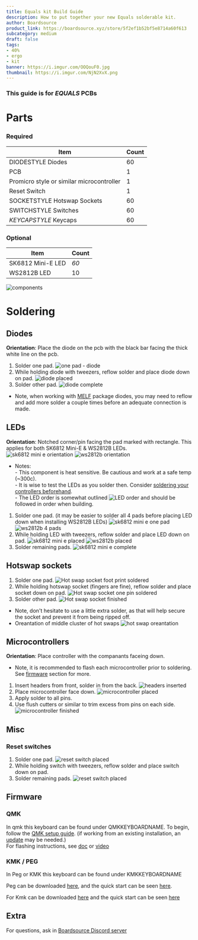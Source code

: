 ```yaml
---
title: Equals kit Build Guide
description: How to put together your new Equals solderable kit.
author: Boardsource
product_link: https://boardsource.xyz/store/5f2ef1b52bf5e8714a60f613
subcategory: medium
draft: false
tags: 
- 40%
- ergo
- kit
banner: https://i.imgur.com/OOQouF0.jpg
thumbnail: https://i.imgur.com/NjN2XvX.png
---
```

### This guide is for *EQUALS* PCBs
# Parts
### Required 
| Item | Count |
|------|-------|
| DIODESTYLE Diodes | 60 |
| PCB | 1 |
| Promicro style or similar microcontroller | 1 |
| Reset Switch | 1 | 
| SOCKETSTYLE Hotswap Sockets | 60 | 
| SWITCHSTYLE Switches | 60 | 
| *KEYCAPSTYLE* Keycaps | 60 |

### Optional 
| Item | Count | 
|------|-------|
| SK6812 Mini-E LED | *60* |
| WS2812B LED | 10 |
![components](https://i.imgur.com/8h2rClk.jpg)

# Soldering
## Diodes
**Orientation**: Place the diode on the pcb with the black bar facing the thick white line on the pcb.
1. Solder one pad.
![one pad - diode](https://i.imgur.com/ARJgn51.jpg)
2. While holding diode with tweezers, reflow solder and place diode down on pad.
![diode placed](https://i.imgur.com/ycIxaYC.jpg)
3. Solder other pad.
![diode complete](https://i.imgur.com/L9Bw86b.jpg)
- Note, when working with [MELF](https://en.wikipedia.org/wiki/Metal_electrode_leadless_face) package diodes,
you may need to reflow and add more solder a couple times before an adequate connection is made.

## LEDs
**Orientation**: Notched corner/pin facing the pad marked with rectangle. This applies for both SK6812 Mini-E & WS2812B LEDs.
![sk6812 mini e orientation](https://i.imgur.com/hcw94Po_d.jpg?maxwidth=520&shape=thumb&fidelity=high)
![ws2812b orientation](LEDORIENTATIONIMG2)
- Notes: \
\- This component is heat sensitive. Be cautious and work at a safe temp (~300c). \
\- It is wise to test the LEDs as you solder then. Consider [soldering your controllers beforehand](#microcontrollers). \
\- The LED order is somewhat outlined ![LED order](LEDORDERIMG) and should be followed in order when building.
1. Solder one pad. (it may be easier to solder all 4 pads before placing LED down when installing WS2812B LEDs)
![sk6812 mini e one pad](https://i.imgur.com/CzNgJjl.jpg)
![ws2812b 4 pads](https://i.imgur.com/HNruR0N.jpg)
2. While holding LED with tweezers, reflow solder and place LED down on pad.
![sk6812 mini e placed](https://i.imgur.com/10rMG0j.jpg)
![ws2812b placed](https://i.imgur.com/v1z97ud.jpg)
3. Solder remaining pads.
![sk6812 mini e complete](https://i.imgur.com/cfytqak.jpg,https://i.imgur.com/SGx5Rxe.jpg)

## Hotswap sockets
1. Solder one pad.
![Hot swap socket foot print soldered](https://i.imgur.com/TvVu7mr.jpg)
2. While holding hotswap socket (fingers are fine), reflow solder and place socket down on pad.
![Hot swap socket one pin soldered](https://i.imgur.com/kVzCyZM.jpg)
3. Solder other pad.
![Hot swap socket finished](https://i.imgur.com/NIIgjbi.jpg)
- Note, don't hesitate to use a little extra solder, as that will help secure the socket and prevent it from being ripped off.
- Oreantation of middle cluster of hot swaps 
![hot swap oreantation](https://i.imgur.com/zOeROG9.jpg)

## Microcontrollers
**Orientation**: Place controller with the companants faceing down.
- Note, it is recommended to flash each microcontroller prior to soldering. See [firmware](#firmware) section for more.
1. Insert headers from front, solder in from the back.
![headers inserted](https://i.imgur.com/0LIcQwb.jpg)
2. Place microcontroller face down. 
![microcontroller placed](https://i.imgur.com/Z80g7oY.jpg)
3. Apply solder to all pins.
4. Use flush cutters or similar to trim excess from pins on each side.
![microcontroller finished](CONTROLLERCLOSEUPIMG3)


## Misc
### Reset switches
1. Solder one pad.
![reset switch placed](https://i.imgur.com/wI6NdQN.jpg)
2. While holding switch with tweezers, reflow solder and place switch down on pad.
3. Solder remaining pads.
![reset switch placed](https://i.imgur.com/pBkpjSF.jpg)



## Firmware

### QMK
In qmk this keyboard can be found under QMKKEYBOARDNAME.
To begin, follow the [QMK setup guide](https://docs.qmk.fm/#/newbs_getting_started). (if working from an existing installation, an [update](https://docs.qmk.fm/#/newbs_git_using_your_master_branch?id=updating-your-master-branch) may be needed.) \
For flashing instructions, see [doc](https://docs.qmk.fm/#/newbs_flashing) or [video](https://www.youtube.com/watch?v=fuBJbdCFF0Q)

### KMK / PEG
In Peg or KMK this keyboard can be found under KMKKEYBOARDNAME

Peg can be downloaded [here](https://peg.software/), and the quick start can be seen [here](https://peg.software/docs/Peg_Client/#quick-start-and-testing).

For Kmk can be downloaded [here](https://github.com/KMKfw/kmk_firmware) and the quick start can be seen [here](http://kmkfw.io/docs/Getting_Started#tldr-quick-start-guide)



## Extra
For questions, ask in [Boardsource Discord server](https://discord.gg/5qpqbgaTYz)